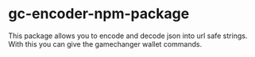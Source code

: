 # gc-encoder-npm-package

This package allows you to encode and decode json into url safe strings. With this you can give the gamechanger wallet commands. 
